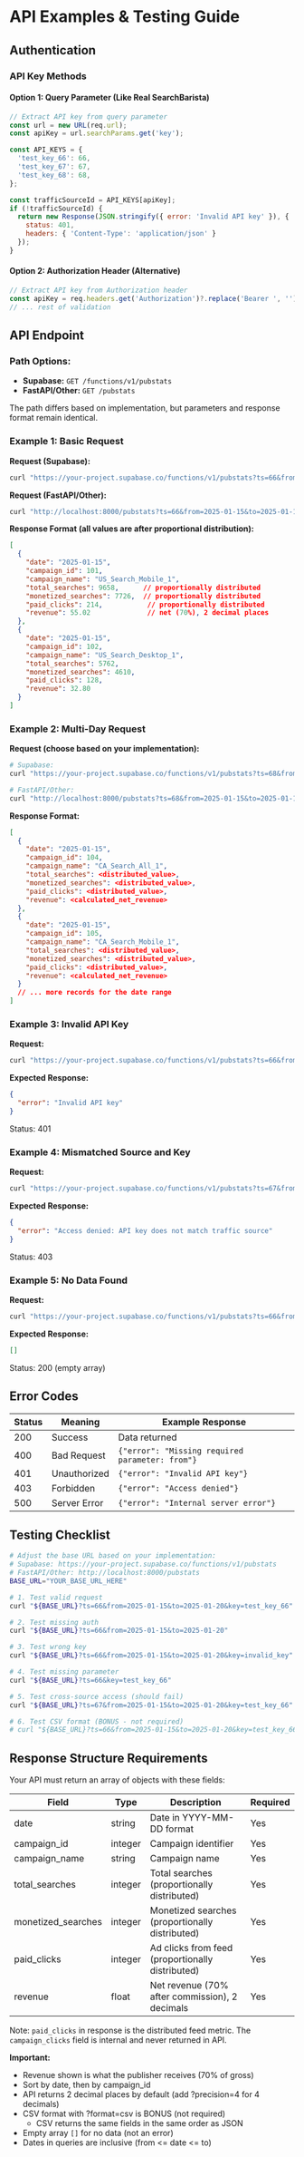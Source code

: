# API Examples & Testing Guide

## Authentication

### API Key Methods

#### Option 1: Query Parameter (Like Real SearchBarista)
```javascript
// Extract API key from query parameter
const url = new URL(req.url);
const apiKey = url.searchParams.get('key');

const API_KEYS = {
  'test_key_66': 66,
  'test_key_67': 67,
  'test_key_68': 68,
};

const trafficSourceId = API_KEYS[apiKey];
if (!trafficSourceId) {
  return new Response(JSON.stringify({ error: 'Invalid API key' }), {
    status: 401,
    headers: { 'Content-Type': 'application/json' }
  });
}
```

#### Option 2: Authorization Header (Alternative)
```javascript
// Extract API key from Authorization header
const apiKey = req.headers.get('Authorization')?.replace('Bearer ', '');
// ... rest of validation
```

## API Endpoint

### Path Options:
- **Supabase:** `GET /functions/v1/pubstats`
- **FastAPI/Other:** `GET /pubstats`

The path differs based on implementation, but parameters and response format remain identical.

### Example 1: Basic Request

**Request (Supabase):**
```bash
curl "https://your-project.supabase.co/functions/v1/pubstats?ts=66&from=2025-01-15&to=2025-01-15&key=test_key_66"
```

**Request (FastAPI/Other):**
```bash
curl "http://localhost:8000/pubstats?ts=66&from=2025-01-15&to=2025-01-15&key=test_key_66"
```

**Response Format (all values are after proportional distribution):**
```json
[
  {
    "date": "2025-01-15",
    "campaign_id": 101,
    "campaign_name": "US_Search_Mobile_1",
    "total_searches": 9658,      // proportionally distributed
    "monetized_searches": 7726,  // proportionally distributed
    "paid_clicks": 214,           // proportionally distributed
    "revenue": 55.02              // net (70%), 2 decimal places
  },
  {
    "date": "2025-01-15",
    "campaign_id": 102,
    "campaign_name": "US_Search_Desktop_1",
    "total_searches": 5762,
    "monetized_searches": 4610,
    "paid_clicks": 128,
    "revenue": 32.80
  }
]
```

### Example 2: Multi-Day Request

**Request (choose based on your implementation):**
```bash
# Supabase:
curl "https://your-project.supabase.co/functions/v1/pubstats?ts=68&from=2025-01-15&to=2025-01-17&key=test_key_68"

# FastAPI/Other:
curl "http://localhost:8000/pubstats?ts=68&from=2025-01-15&to=2025-01-17&key=test_key_68"
```

**Response Format:**
```json
[
  {
    "date": "2025-01-15",
    "campaign_id": 104,
    "campaign_name": "CA_Search_All_1",
    "total_searches": <distributed_value>,
    "monetized_searches": <distributed_value>,
    "paid_clicks": <distributed_value>,
    "revenue": <calculated_net_revenue>
  },
  {
    "date": "2025-01-15",
    "campaign_id": 105,
    "campaign_name": "CA_Search_Mobile_1",
    "total_searches": <distributed_value>,
    "monetized_searches": <distributed_value>,
    "paid_clicks": <distributed_value>,
    "revenue": <calculated_net_revenue>
  }
  // ... more records for the date range
]
```

### Example 3: Invalid API Key

**Request:**
```bash
curl "https://your-project.supabase.co/functions/v1/pubstats?ts=66&from=2025-01-15&to=2025-01-15&key=wrong_key"
```

**Expected Response:**
```json
{
  "error": "Invalid API key"
}
```
Status: 401

### Example 4: Mismatched Source and Key

**Request:**
```bash
curl "https://your-project.supabase.co/functions/v1/pubstats?ts=67&from=2025-01-15&to=2025-01-15&key=test_key_66"
```

**Expected Response:**
```json
{
  "error": "Access denied: API key does not match traffic source"
}
```
Status: 403

### Example 5: No Data Found

**Request:**
```bash
curl "https://your-project.supabase.co/functions/v1/pubstats?ts=66&from=2025-12-01&to=2025-12-31&key=test_key_66"
```

**Expected Response:**
```json
[]
```
Status: 200 (empty array)

## Error Codes

| Status | Meaning | Example Response |
|--------|---------|------------------|
| 200 | Success | Data returned |
| 400 | Bad Request | `{"error": "Missing required parameter: from"}` |
| 401 | Unauthorized | `{"error": "Invalid API key"}` |
| 403 | Forbidden | `{"error": "Access denied"}` |
| 500 | Server Error | `{"error": "Internal server error"}` |

## Testing Checklist

```bash
# Adjust the base URL based on your implementation:
# Supabase: https://your-project.supabase.co/functions/v1/pubstats
# FastAPI/Other: http://localhost:8000/pubstats
BASE_URL="YOUR_BASE_URL_HERE"

# 1. Test valid request
curl "${BASE_URL}?ts=66&from=2025-01-15&to=2025-01-20&key=test_key_66"

# 2. Test missing auth
curl "${BASE_URL}?ts=66&from=2025-01-15&to=2025-01-20"

# 3. Test wrong key
curl "${BASE_URL}?ts=66&from=2025-01-15&to=2025-01-20&key=invalid_key"

# 4. Test missing parameter
curl "${BASE_URL}?ts=66&key=test_key_66"

# 5. Test cross-source access (should fail)
curl "${BASE_URL}?ts=67&from=2025-01-15&to=2025-01-20&key=test_key_66"

# 6. Test CSV format (BONUS - not required)
# curl "${BASE_URL}?ts=66&from=2025-01-15&to=2025-01-20&key=test_key_66&format=csv"
```

## Response Structure Requirements

Your API must return an array of objects with these fields:

| Field | Type | Description | Required |
|-------|------|-------------|----------|
| date | string | Date in YYYY-MM-DD format | Yes |
| campaign_id | integer | Campaign identifier | Yes |
| campaign_name | string | Campaign name | Yes |
| total_searches | integer | Total searches (proportionally distributed) | Yes |
| monetized_searches | integer | Monetized searches (proportionally distributed) | Yes |
| paid_clicks | integer | Ad clicks from feed (proportionally distributed) | Yes |
| revenue | float | Net revenue (70% after commission), 2 decimals | Yes |

Note: `paid_clicks` in response is the distributed feed metric. The `campaign_clicks` field is internal and never returned in API.

**Important:**
- Revenue shown is what the publisher receives (70% of gross)
- Sort by date, then by campaign_id
- API returns 2 decimal places by default (add ?precision=4 for 4 decimals)
- CSV format with ?format=csv is BONUS (not required)
  - CSV returns the same fields in the same order as JSON
- Empty array `[]` for no data (not an error)
- Dates in queries are inclusive (from <= date <= to)
